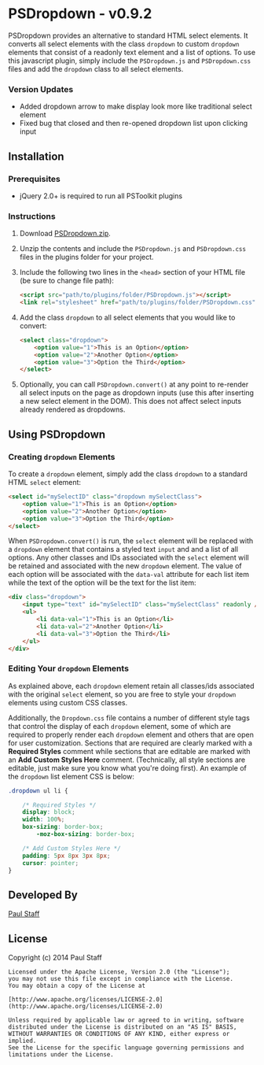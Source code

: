 PSDropdown - v0.9.2
==========

PSDropdown provides an alternative to standard HTML select elements. It converts all select elements with the class `dropdown` to custom `dropdown` elements that consist of a readonly text element and a list of options. To use this javascript plugin, simply include the `PSDropdown.js` and `PSDropdown.css` files and add the `dropdown` class to all select elements.

### Version Updates

- Added dropdown arrow to make display look more like traditional select element
- Fixed bug that closed and then re-opened dropdown list upon clicking input


Installation
------------


### Prerequisites

- jQuery 2.0+ is required to run all PSToolkit plugins

### Instructions

1. Download [PSDropdown.zip](http://paulstaff.com/random/PSToolkit/PSDropdown/PSDropdown.zip).
2. Unzip the contents and include the `PSDropdown.js` and `PSDropdown.css` files in the plugins folder for your project.
3. Include the following two lines in the `<head>` section of your HTML file (be sure to change file path):

	```HTML
	<script src="path/to/plugins/folder/PSDropdown.js"></script>
	<link rel="stylesheet" href="path/to/plugins/folder/PSDropdown.css">
	```

4. Add the class `dropdown` to all select elements that you would like to convert: 

	```HTML
	<select class="dropdown">
		<option value="1">This is an Option</option>
        <option value="2">Another Option</option>
        <option value="3">Option the Third</option>
    </select>           
	```

5. Optionally, you can call `PSDropdown.convert()` at any point to re-render all select inputs on the page as dropdown inputs (use this after inserting a new select element in the DOM).  This does not affect select inputs already rendered as dropdowns.


Using PSDropdown
----------------

### Creating `dropdown` Elements

To create a `dropdown` element, simply add the class `dropdown` to a standard HTML `select` element:

```HTML
<select id="mySelectID" class="dropdown mySelectClass">
	<option value="1">This is an Option</option>
    <option value="2">Another Option</option>
    <option value="3">Option the Third</option>
</select>
```

When `PSDropdown.convert()` is run, the `select` element will be replaced with a `dropdown` element that contains a styled text `input` and and a list of all options. Any other classes and IDs associated with the `select` element will be retained and associated with the new `dropdown` element. The value of each option will be associated with the `data-val` attribute for each list item while the text of the option will be the text for the list item:

```HTML
<div class="dropdown">
	<input type="text" id="mySelectID" class="mySelectClass" readonly />
	<ul>
		<li data-val="1">This is an Option</li>
		<li data-val="2">Another Option</li>
		<li data-val="3">Option the Third</li>
	</ul>
</div>
```

### Editing Your `dropdown` Elements

As explained above, each `dropdown` element retain all classes/ids associated with the original `select` element, so you are free to style your `dropdown` elements using custom CSS classes.

Additionally, the `Dropdown.css` file contains a number of different style tags that control the display of each `dropdown` element, some of which are required to properly render each `dropdown` element and others that are open for user customization.  Sections that are required are clearly marked with a **Required Styles** comment while sections that are editable are marked with an **Add Custom Styles Here** comment.  (Technically, all style sections are editable, just make sure you know what you're doing first).  An example of the `dropdown` list element CSS is below:

```CSS
.dropdown ul li {

   	/* Required Styles */
   	display: block;
   	width: 100%;
   	box-sizing: border-box;
       	-moz-box-sizing: border-box;

   	/* Add Custom Styles Here */
   	padding: 5px 8px 3px 8px;
   	cursor: pointer;
}
```



Developed By
------------

[Paul Staff](http://paulstaff.com)



License
-------

Copyright (c) 2014 Paul Staff

    Licensed under the Apache License, Version 2.0 (the "License");
    you may not use this file except in compliance with the License.
    You may obtain a copy of the License at

    [http://www.apache.org/licenses/LICENSE-2.0](http://www.apache.org/licenses/LICENSE-2.0)

    Unless required by applicable law or agreed to in writing, software
    distributed under the License is distributed on an "AS IS" BASIS,
    WITHOUT WARRANTIES OR CONDITIONS OF ANY KIND, either express or implied.
    See the License for the specific language governing permissions and
    limitations under the License.